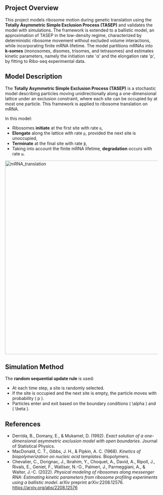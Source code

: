 ## Project Overview

This project models ribosome motion during genetic translation using the **Totally Asymmetric Simple Exclusion Process (TASEP)** and validates the model with simulations. The framework is extended to a ballistic model, an approximation of TASEP in the low-density regime, characterized by deterministic ribosome movement without excluded volume interactions, while incorporating finite mRNA lifetime. The model partitions mRNAs into **k-somes** (monosomes, disomes, trisomes, and tetrasomes) and estimates kinetic parameters, namely the initiation rate 'α' and the elongation rate 'p', by fitting to Ribo-seq experimental data.
##  Model Description

The **Totally Asymmetric Simple Exclusion Process (TASEP)** is a stochastic model describing particles moving unidirectionally along a one-dimensional lattice under an exclusion constraint, where each site can be occupied by at most one particle. This framework is applied to ribosome translation on mRNA.

In this model:
- Ribosomes **initiate** at the first site with rate `α`,
- **Elongate** along the lattice with rate `p`, provided the next site is unoccupied,
- **Terminate** at the final site with rate `β`,
- Taking into account the finite mRNA lifetime, **degradation** occurs with rate `ω`.

<img width="2986" height="636" alt="mRNA_translation" src="https://github.com/user-attachments/assets/c4e2e0f4-0b73-42af-8767-7b5610716897" />


## **Simulation Method**
The **random sequential update rule** is used:
- At each time step, a site is randomly selected.
- If the site is occupied and the next site is empty, the particle moves with probability \( p \).
- Particles enter and exit based on the boundary conditions \( \alpha \) and \( \beta \).



## **References**
- Derrida, B., Domany, E., & Mukamel, D. (1992). *Exact solution of a one-dimensional asymmetric exclusion model with open boundaries*. Journal of Statistical Physics.
- MacDonald, C. T., Gibbs, J. H., & Pipkin, A. C. (1968). *Kinetics of biopolymerization on nucleic acid templates*. Biopolymers.
- Chevalier, C., Dorignac, J., Ibrahim, Y., Choquet, A., David, A., Ripoll, J., Rivals, E., Geniet, F., Walliser, N.-O., Palmeri, J., Parmeggiani, A., & Walter, J.-C. (2022). *Physical modeling of ribosomes along messenger RNA: Estimating kinetic parameters from ribosome profiling experiments using a ballistic model*. arXiv preprint arXiv:2208.12576. https://arxiv.org/abs/2208.12576



